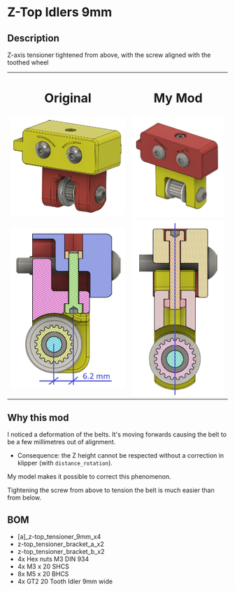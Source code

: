 # Z-Top Idlers 9mm

## Description
Z-axis tensioner tightened from above, with the screw aligned with the toothed wheel

<table>
	<tr>
		<td><center><h1><b>Original</b></h1></center></td>
		<td><center><h1><b>My Mod</b></h1></center></td>
	</tr>
	<tr>
		<td><img src="Images/Z_Idlers_original.png"></td>
		<td><img src="Images/ZTop_Idlers.png"></td>
	</tr>
	<tr>
		<td><img src="Images/Z_Idlers_coupe.png"></td>
		<td><img src="Images/ZTop_Idlers_coupe.png"></td>
	</tr>
</table>


## Why this mod

I noticed a deformation of the belts. It's moving forwards causing the belt to be a few millimetres out of alignment.
* Consequence: the Z height cannot be respected without a correction in klipper (with `distance_rotation`).

My model makes it possible to correct this phenomenon.

Tightening the screw from above to tension the belt is much easier than from below.


## BOM
* [a]_z-top_tensioner_9mm_x4
* z-top_tensioner_bracket_a_x2
* z-top_tensioner_bracket_b_x2
* 4x Hex nuts M3 DIN 934
* 4x M3 x 20 SHCS
* 8x M5 x 20 BHCS
* 4x GT2 20 Tooth Idler 9mm wide
